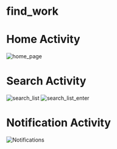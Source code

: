 # find_work
# Home Activity
![home_page](https://user-images.githubusercontent.com/108896518/234397783-a03cb72a-aee8-4002-bf37-3af4e150996b.jpeg)

# Search Activity
![search_list](https://user-images.githubusercontent.com/108896518/234397812-30785b42-e58a-4fe5-84e2-482046e289fe.jpeg)
![search_list_enter](https://user-images.githubusercontent.com/108896518/234397839-5112eedf-e24e-42f7-a718-08043a1e4a55.jpeg)


# Notification Activity
![Notifications](https://user-images.githubusercontent.com/108896518/234397882-56495df9-8073-4ab0-bded-c7a1844b5a57.jpeg)
